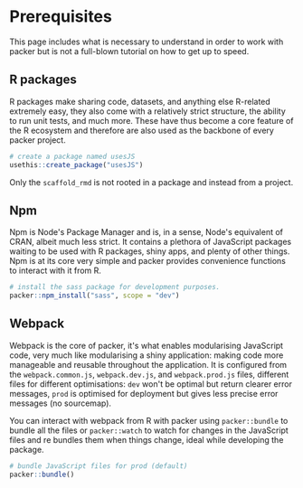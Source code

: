 # Prerequisites

This page includes what is necessary to understand in order to work with packer but is not a full-blown tutorial on how to get up to speed.

## R packages

R packages make sharing code, datasets, and anything else R-related extremely easy, they also come with a relatively strict structure, the ability to run unit tests, and much more. These have thus become a core feature of the R ecosystem and therefore are also used as the backbone of every packer project.

```r
# create a package named usesJS
usethis::create_package("usesJS")
```

<Note>
Only the <code>scaffold_rmd</code> is not rooted in a package and instead from a project.
</Note>

## Npm

Npm is Node's Package Manager and is, in a sense, Node's equivalent of CRAN, albeit much less strict. It contains a plethora of JavaScript packages waiting to be used with R packages, shiny apps, and plenty of other things. Npm is at its core very simple and packer provides convenience functions to interact with it from R.

```r
# install the sass package for development purposes.
packer::npm_install("sass", scope = "dev")
```

## Webpack

Webpack is the core of packer, it's what enables modularising JavaScript code, very much like modularising a shiny application: making code more manageable and reusable throughout the application. It is configured from the `webpack.common.js`, `webpack.dev.js`, and `webpack.prod.js` files, different files for different optimisations: `dev` won't be optimal but return clearer error messages, `prod` is optimised for deployment but gives less precise error messages (no sourcemap).

You can interact with webpack from R with packer using `packer::bundle` to bundle all the files or `packer::watch` to watch for changes in the JavaScript files and re bundles them when things change, ideal while developing the package.

```r
# bundle JavaScript files for prod (default)
packer::bundle()
```
